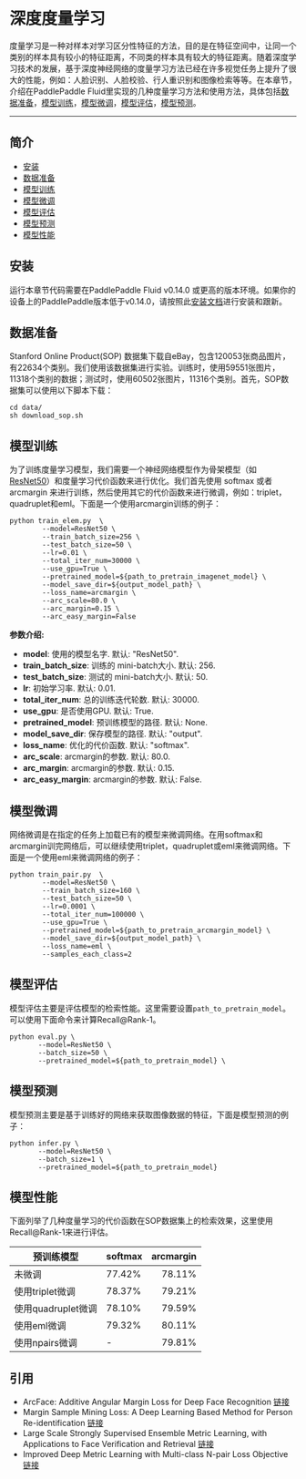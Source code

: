 # 深度度量学习
度量学习是一种对样本对学习区分性特征的方法，目的是在特征空间中，让同一个类别的样本具有较小的特征距离，不同类的样本具有较大的特征距离。随着深度学习技术的发展，基于深度神经网络的度量学习方法已经在许多视觉任务上提升了很大的性能，例如：人脸识别、人脸校验、行人重识别和图像检索等等。在本章节，介绍在PaddlePaddle Fluid里实现的几种度量学习方法和使用方法，具体包括[数据准备](#数据准备)，[模型训练](#模型训练)，[模型微调](#模型微调)，[模型评估](#模型评估)，[模型预测](#模型预测)。

---
## 简介
- [安装](#安装)
- [数据准备](#数据准备)
- [模型训练](#模型训练)
- [模型微调](#模型微调)
- [模型评估](#模型评估)
- [模型预测](#模型预测)
- [模型性能](#模型性能)

## 安装

运行本章节代码需要在PaddlePaddle Fluid v0.14.0 或更高的版本环境。如果你的设备上的PaddlePaddle版本低于v0.14.0，请按照此[安装文档](http://paddlepaddle.org/documentation/docs/zh/1.3/beginners_guide/install/index_cn.html)进行安装和跟新。

## 数据准备

Stanford Online Product(SOP) 数据集下载自eBay，包含120053张商品图片，有22634个类别。我们使用该数据集进行实验。训练时，使用59551张图片，11318个类别的数据；测试时，使用60502张图片，11316个类别。首先，SOP数据集可以使用以下脚本下载：
```
cd data/
sh download_sop.sh
```

## 模型训练 

为了训练度量学习模型，我们需要一个神经网络模型作为骨架模型（如[ResNet50](http://paddle-imagenet-models-name.bj.bcebos.com/ResNet50_pretrained.tar)）和度量学习代价函数来进行优化。我们首先使用 softmax 或者 arcmargin 来进行训练，然后使用其它的代价函数来进行微调，例如：triplet，quadruplet和eml。下面是一个使用arcmargin训练的例子：


```
python train_elem.py  \
        --model=ResNet50 \
        --train_batch_size=256 \
        --test_batch_size=50 \
        --lr=0.01 \
        --total_iter_num=30000 \
        --use_gpu=True \
        --pretrained_model=${path_to_pretrain_imagenet_model} \
        --model_save_dir=${output_model_path} \
        --loss_name=arcmargin \
        --arc_scale=80.0 \ 
        --arc_margin=0.15 \
        --arc_easy_margin=False
```
**参数介绍:**
* **model**: 使用的模型名字. 默认: "ResNet50".
* **train_batch_size**: 训练的 mini-batch大小. 默认: 256.
* **test_batch_size**: 测试的 mini-batch大小. 默认: 50.
* **lr**: 初始学习率. 默认: 0.01.
* **total_iter_num**: 总的训练迭代轮数. 默认: 30000.
* **use_gpu**: 是否使用GPU. 默认: True.
* **pretrained_model**: 预训练模型的路径. 默认: None.
* **model_save_dir**: 保存模型的路径. 默认: "output".
* **loss_name**: 优化的代价函数. 默认: "softmax".
* **arc_scale**: arcmargin的参数. 默认: 80.0.
* **arc_margin**: arcmargin的参数. 默认: 0.15.
* **arc_easy_margin**: arcmargin的参数. 默认: False.

## 模型微调

网络微调是在指定的任务上加载已有的模型来微调网络。在用softmax和arcmargin训完网络后，可以继续使用triplet，quadruplet或eml来微调网络。下面是一个使用eml来微调网络的例子：

```
python train_pair.py  \
        --model=ResNet50 \
        --train_batch_size=160 \
        --test_batch_size=50 \
        --lr=0.0001 \
        --total_iter_num=100000 \
        --use_gpu=True \
        --pretrained_model=${path_to_pretrain_arcmargin_model} \
        --model_save_dir=${output_model_path} \
        --loss_name=eml \
        --samples_each_class=2
```

## 模型评估
模型评估主要是评估模型的检索性能。这里需要设置```path_to_pretrain_model```。可以使用下面命令来计算Recall@Rank-1。
```
python eval.py \
       --model=ResNet50 \
       --batch_size=50 \
       --pretrained_model=${path_to_pretrain_model} \
```

## 模型预测
模型预测主要是基于训练好的网络来获取图像数据的特征，下面是模型预测的例子：
```
python infer.py \
       --model=ResNet50 \
       --batch_size=1 \         
       --pretrained_model=${path_to_pretrain_model}
```

## 模型性能

下面列举了几种度量学习的代价函数在SOP数据集上的检索效果，这里使用Recall@Rank-1来进行评估。

|预训练模型 | softmax | arcmargin
|- | - | -:
|未微调 | 77.42% | 78.11%
|使用triplet微调 | 78.37% | 79.21%
|使用quadruplet微调 | 78.10% | 79.59%
|使用eml微调 | 79.32% | 80.11%
|使用npairs微调 | - | 79.81%

## 引用

- ArcFace: Additive Angular Margin Loss for Deep Face Recognition [链接](https://arxiv.org/abs/1801.07698)
- Margin Sample Mining Loss: A Deep Learning Based Method for Person Re-identification [链接](https://arxiv.org/abs/1710.00478)
- Large Scale Strongly Supervised Ensemble Metric Learning, with Applications to Face Verification and Retrieval [链接](https://arxiv.org/abs/1212.6094)
- Improved Deep Metric Learning with Multi-class N-pair Loss Objective [链接](http://www.nec-labs.com/uploads/images/Department-Images/MediaAnalytics/papers/nips16_npairmetriclearning.pdf)
